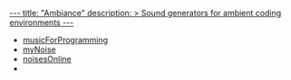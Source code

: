 [---
title: "Ambiance"
description: >
    Sound generators for ambient coding environments
---]()

* [musicForProgramming](https://musicforprogramming.net/latest/)
* [myNoise](https://mynoise.net/)
* [noisesOnline](https://noises.online/)
* 